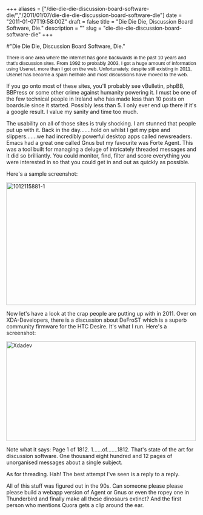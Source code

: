 +++
aliases = ["/die-die-die-discussion-board-software-die/","/2011/01/07/die-die-die-discussion-board-software-die"]
date = "2011-01-07T19:58:00Z"
draft = false
title = "Die Die Die, Discussion Board Software, Die."
description = ""
slug = "die-die-die-discussion-board-software-die"
+++

#"Die Die Die, Discussion Board Software, Die."


 <p><span style="font-family: arial; font-size: small;">There is one area where the internet has gone backwards in the past 10 years and that's discussion sites. From 1992 to probably 2003, I got a huge amount of information using Usenet, more than I got on the web. Unfortunately, despite still existing in 2011, Usenet has become a spam hellhole and most discussions have moved to the web.
<p />
<div>If you go onto most of these sites, you'll probably see vBulletin, phpBB, BBPress or some other crime against humanity powering it. I must be one of the few technical people in Ireland who has made less than 10 posts on boards.ie since it started. Possibly less than 5. I only ever end up there if it's a google result. I value my sanity and time too much.</div>
<p />
<div>The usability on all of those sites is truly shocking. I am stunned that people put up with it. Back in the day.......hold on whilst I get my pipe and slippers.......we had incredibly powerful desktop apps called newsreaders. Emacs had a great one called Gnus but my favourite was Forte Agent. This was a tool built for managing a deluge of intricately threaded messages and it did so brilliantly. You could monitor, find, filter and score everything you were interested in so that you could get in and out as quickly as possible.</div>
<p />
<div>Here's a sample screenshot:</div>
<p />
<div><div class='p_embed p_image_embed'>
<a href="http://getfile2.posterous.com/getfile/files.posterous.com/temp-2011-01-07/dDwnGefrpfHecxiaqsGcGFznbeoEDywhhyybkkwBGmoBmtyEHIItctiDseyx/1012115881-1.gif.scaled1000.gif"><img alt="1012115881-1" height="324" src="http://getfile9.posterous.com/getfile/files.posterous.com/temp-2011-01-07/dDwnGefrpfHecxiaqsGcGFznbeoEDywhhyybkkwBGmoBmtyEHIItctiDseyx/1012115881-1.gif.scaled500.gif" width="500" /></a>
</div>
</div>
<p />
<div>Now let's have a look at the crap people are putting up with in 2011. Over on XDA-Developers, there is a discussion about DeFroST which is a superb community firmware for the HTC Desire. It's what I run. Here's a screenshot:</div>
<p />
<div><div class='p_embed p_image_embed'>
<a href="http://getfile1.posterous.com/getfile/files.posterous.com/temp-2011-01-07/AwEihaeiktFuiFIEsmrquJtmqaGbmFEmCIrsGrdpxmqFcnBgArIEhmrmBhhE/xdadev.jpg.scaled1000.jpg"><img alt="Xdadev" height="263" src="http://getfile0.posterous.com/getfile/files.posterous.com/temp-2011-01-07/AwEihaeiktFuiFIEsmrquJtmqaGbmFEmCIrsGrdpxmqFcnBgArIEhmrmBhhE/xdadev.jpg.scaled500.jpg" width="500" /></a>
</div>
</div>
<p />
<div>Note what it says: Page 1 of 1812. 1......of.......1812. That's state of the art for discussion software. One thousand eight hundred and 12 pages of unorganised messages about a single subject.</div>
<p />
<div>As for threading. Hah! The best attempt I've seen is a reply to a reply.</div>
<p />
<div>All of this stuff was figured out in the 90s. Can someone please please please build a webapp version of Agent or Gnus or even the ropey one in Thunderbird and finally make all these dinosaurs extinct? And the first person who mentions Quora gets a clip around the ear.</div>
<p />
<p />
</span></p>
 